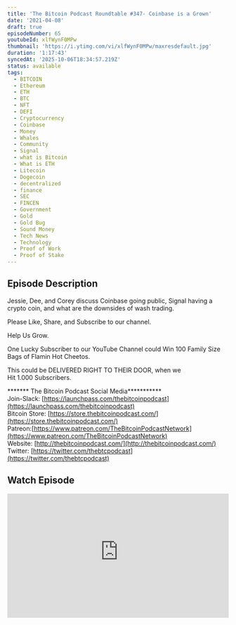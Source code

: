 ```yaml
---
title: 'The Bitcoin Podcast Roundtable #347- Coinbase is a Grown'
date: '2021-04-08'
draft: true
episodeNumber: 65
youtubeId: xlfWynF0MPw
thumbnail: 'https://i.ytimg.com/vi/xlfWynF0MPw/maxresdefault.jpg'
duration: '1:17:43'
syncedAt: '2025-10-06T18:34:57.219Z'
status: available
tags:
  - BITCOIN
  - Ethereum
  - ETH
  - BTC
  - NFT
  - DEFI
  - Cryptocurrency
  - Coinbase
  - Money
  - Whales
  - Community
  - Signal
  - what is Bitcoin
  - What is ETH
  - Litecoin
  - Dogecoin
  - decentralized
  - finance
  - SEC
  - FINCEN
  - Government
  - Gold
  - Gold Bug
  - Sound Money
  - Tech News
  - Technology
  - Proof of Work
  - Proof of Stake
---
```

## Episode Description

Jessie, Dee, and Corey discuss Coinbase going public, Signal having a crypto coin, and what are the downsides of wash trading.  
  
Please Like, Share, and Subscribe to our channel.   
  
Help Us Grow.  
  
One Lucky Subscriber to our YouTube Channel could Win 100  Family Size Bags of  Flamin Hot Cheetos.  
  
This could be  DELIVERED RIGHT TO THEIR DOOR, when we   
Hit 1.000 Subscribers.  
  
  
\*\*\*\*\*\*\* The Bitcoin Podcast Social Media\*\*\*\*\*\*\*\*\*\*\*  
Join-Slack: [https://launchpass.com/thebitcoinpodcast](https://launchpass.com/thebitcoinpodcast)  
Bitcoin Store: [https://store.thebitcoinpodcast.com/](https://store.thebitcoinpodcast.com/)  
Patreon:[https://www.patreon.com/TheBitcoinPodcastNetwork](https://www.patreon.com/TheBitcoinPodcastNetwork)  
Website: [http://thebitcoinpodcast.com/](http://thebitcoinpodcast.com/)  
Twitter: [https://twitter.com/thebtcpodcast](https://twitter.com/thebtcpodcast)

## Watch Episode

<div style="position: relative; padding-bottom: 56.25%; height: 0; overflow: hidden;">
  <iframe
    src="https://www.youtube-nocookie.com/embed/xlfWynF0MPw"
    style="position: absolute; top: 0; left: 0; width: 100%; height: 100%;"
    frameborder="0"
    allow="accelerometer; autoplay; clipboard-write; encrypted-media; gyroscope; picture-in-picture"
    allowfullscreen
  ></iframe>
</div>

